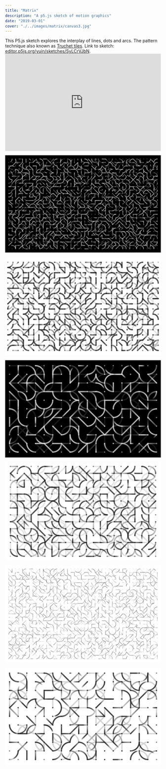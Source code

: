 ```yaml
---
title: "Matrix"
description: "A p5.js sketch of motion graphics"
date: "2019-03-01"
cover: "./../images/matrix/canvas3.jpg"
---
```


<div class="text">
This P5.js sketch explores the interplay of lines, dots and arcs. The pattern technique also known as <a href="https://en.wikipedia.org/wiki/Truchet_tiles" target="_blank">Truchet tiles</a>. Link to sketch: <a href="https://editor.p5js.org/yuin/sketches/SyLCrVJbN" target="_blank">editor.p5js.org/yuin/sketches/SyLCrVJbN</a>.
</div>

<div class="video"><div style="padding:62.5% 0 0 0;position:relative;"><iframe src="https://player.vimeo.com/video/409649068?autoplay=1&loop=1&title=0&byline=0&portrait=0" style="position:absolute;top:0;left:0;width:100%;height:100%;" frameborder="0" allow="autoplay; fullscreen" allowfullscreen></iframe></div><script src="https://player.vimeo.com/api/player.js"></script></div>

![Line Drawing](./../images/matrix/canvas5.jpg)

![Line Drawing](./../images/matrix/canvas1.jpg)

![Line Drawing](./../images/matrix/canvas3.jpg)

![Line Drawing](./../images/matrix/canvas4.jpg)

![Line Drawing](./../images/matrix/canvas.jpg)

![Line Drawing](./../images/matrix/canvas2.jpg)

